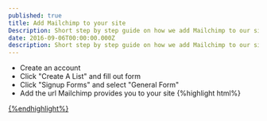 ```yaml
---
published: true
title: Add Mailchimp to your site
Description: Short step by step guide on how we add Mailchimp to our sites
date: 2016-09-06T00:00:00.000Z
description: Short step by step guide on how we add Mailchimp to our sites
---
```


* Create an account
* Click "Create A List" and fill out form
* Click "Signup Forms" and select "General Form"
* Add the url Mailchimp provides you to your site
{%highlight html%}
<a href="/urlFromMailchimp">
{%endhighlight%}
